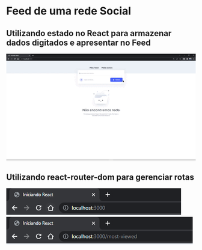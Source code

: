 # Feed de uma rede Social
## Utilizando estado no React para armazenar dados digitados e apresentar no Feed
![](src/images/gif.gif)
## Utilizando react-router-dom para gerenciar rotas
![](src/images/Local%20Host.png)
![](src/images/most-viewed.png)

